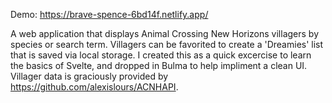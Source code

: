 Demo: https://brave-spence-6bd14f.netlify.app/

A web application that displays Animal Crossing New Horizons villagers by species or search term. Villagers can be favorited to create a 'Dreamies' list that is saved via local storage. 
I created this as a quick excercise to learn the basics of Svelte, and dropped in Bulma to help impliment a clean UI. Villager data is graciously provided by https://github.com/alexislours/ACNHAPI. 
